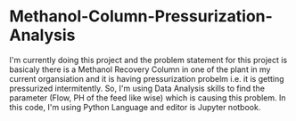 # Methanol-Column-Pressurization-Analysis
I'm currently doing this project and the problem statement for this project is basicaly there is a Methanol Recovery Column in one of the plant in my current organsiation and it is having pressurization probelm i.e. it is getting pressurized intermitently. So, I'm using Data Analysis skills to find the parameter (Flow, PH of the feed like wise) which is causing this problem.
In this code, I'm using Python Language and editor is Jupyter notbook. 
